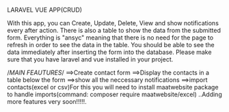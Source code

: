 LARAVEL VUE APP(CRUD)

With this app, you can Create, Update, Delete, View and show notifications every after action.
There is also a table to show the data from the submitted form. Everything is "ansyc" meaning that there is no need for the page to refresh in order to see the data in the table. 
You should be able to see the data immediately after inserting the form into the database.
Please make sure that you have laravel and vue installed in your project.



/*MAIN FEAUTURES*/
==>Create contact form
==>Display the contacts in a table below the form
==>show all the neccessary notifications
==>import contacts(excel or csv)For this you will need to install maatwebsite package to handle imports(command: 
composer require maatwebsite/excel)
..Adding more features very soon!!!!!.

